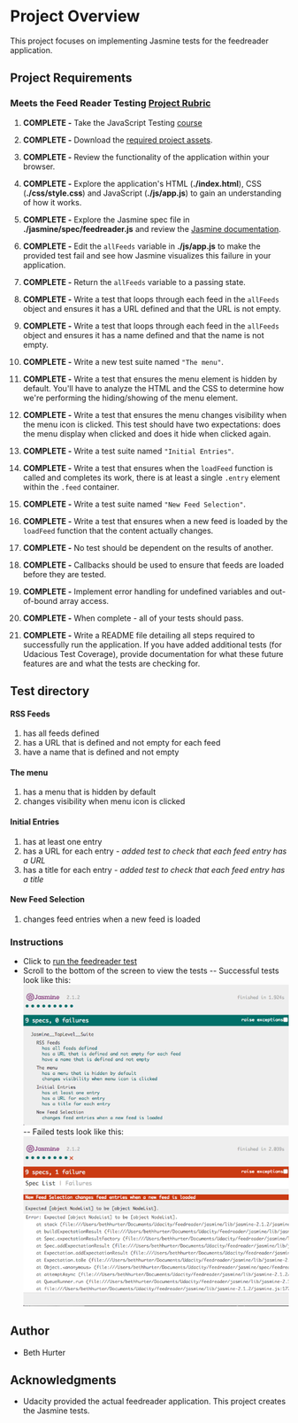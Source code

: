 # Project Overview

This project focuses on implementing Jasmine tests for the feedreader application.


## Project Requirements

### Meets the Feed Reader Testing [Project Rubric](https://review.udacity.com/#!/projects/3442558598/rubric)

1. **COMPLETE -** Take the JavaScript Testing [course](https://www.udacity.com/course/ud549) 

2. **COMPLETE -** Download the [required project assets](http://github.com/udacity/frontend-nanodegree-feedreader). 
3. **COMPLETE -** Review the functionality of the application within your browser. 
4. **COMPLETE -** Explore the application's HTML (**./index.html**), CSS (**./css/style.css**) and JavaScript (**./js/app.js**) to gain an understanding of how it works. 
5. **COMPLETE -** Explore the Jasmine spec file in **./jasmine/spec/feedreader.js** and review the [Jasmine documentation](http://jasmine.github.io). 
6. **COMPLETE -** Edit the `allFeeds` variable in **./js/app.js** to make the provided test fail and see how Jasmine visualizes this failure in your application. 
7. **COMPLETE -** Return the `allFeeds` variable to a passing state. 
8. **COMPLETE -** Write a test that loops through each feed in the `allFeeds` object and ensures it has a URL defined and that the URL is not empty. 
9. **COMPLETE -** Write a test that loops through each feed in the `allFeeds` object and ensures it has a name defined and that the name is not empty. 
10. **COMPLETE -** Write a new test suite named `"The menu"`. 
11. **COMPLETE -** Write a test that ensures the menu element is hidden by default. You'll have to analyze the HTML and the CSS to determine how we're performing the hiding/showing of the menu element. 
12. **COMPLETE -** Write a test that ensures the menu changes visibility when the menu icon is clicked. This test should have two expectations: does the menu display when clicked and does it hide when clicked again.
13. **COMPLETE -** Write a test suite named `"Initial Entries"`.
14. **COMPLETE -** Write a test that ensures when the `loadFeed` function is called and completes its work, there is at least a single `.entry` element within the `.feed` container.
15. **COMPLETE -** Write a test suite named `"New Feed Selection"`.
16. **COMPLETE -** Write a test that ensures when a new feed is loaded by the `loadFeed` function that the content actually changes.
17. **COMPLETE -** No test should be dependent on the results of another.
18. **COMPLETE -** Callbacks should be used to ensure that feeds are loaded before they are tested.
19. **COMPLETE -** Implement error handling for undefined variables and out-of-bound array access.
20. **COMPLETE -** When complete - all of your tests should pass.
21. **COMPLETE -** Write a README file detailing all steps required to successfully run the application. If you have added additional tests (for Udacious Test Coverage),  provide documentation for what these future features are and what the tests are checking for.

## Test directory

#### RSS Feeds
1. has all feeds defined
2. has a URL that is defined and not empty for each feed
3. have a name that is defined and not empty
#### The menu
1. has a menu that is hidden by default
2. changes visibility when menu icon is clicked
#### Initial Entries
1. has at least one entry
2. has a URL for each entry - *added test to check that each feed entry has a URL*
3. has a title for each entry - *added test to check that each feed entry has a title*
#### New Feed Selection
1. changes feed entries when a new feed is loaded

### Instructions
  - Click to [run the feedreader test](https://bhurter.github.io/feedreader/ "Feed Reader Jasmine Tests")
  - Scroll to the bottom of the screen to view the tests
  -- Successful tests look like this:
      ![Successful test](/img/All-tests-passed.png "All tests passed")
  -- Failed tests look like this:
      ![Failed test](/img/Example-of-failed-test.png "A failed test")
  

## Author

  - Beth Hurter

## Acknowledgments

  - Udacity provided the actual feedreader application.  This project creates the Jasmine tests.

